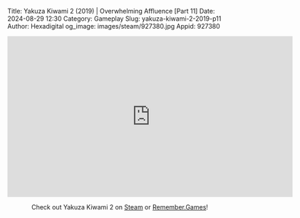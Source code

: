 Title: Yakuza Kiwami 2 (2019) | Overwhelming Affluence [Part 11]
Date: 2024-08-29 12:30
Category: Gameplay
Slug: yakuza-kiwami-2-2019-p11
Author: Hexadigital
og_image: images/steam/927380.jpg
Appid: 927380

<center><iframe src="https://www.youtube.com/embed/LtQWTQ3n6tI?feature=oembed" allow="accelerometer; autoplay; encrypted-media; gyroscope; picture-in-picture" width="640" height="360" frameborder="0"></iframe>

Check out Yakuza Kiwami 2 on [Steam](https://store.steampowered.com/app/927380/?curator_clanid=34633900) or [Remember.Games](https://remember.games/game/344/yakuza-kiwami-2/)!</center>